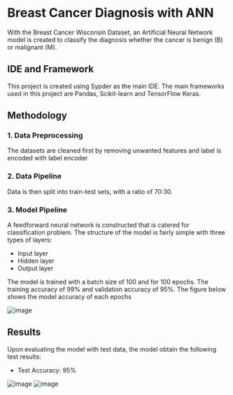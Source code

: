 # Breast Cancer Diagnosis with ANN
With the Breast Cancer Wisconsin Dataset, an Artificial Neural Network model is created to classify the diagnosis whether the cancer is benign (B) or malignant (M).

## IDE and Framework
This project is created using Sypder as the main IDE. The main frameworks used in this project are Pandas, Scikit-learn and TensorFlow Keras.

## Methodology
### 1. Data Preprocessing
The datasets are cleaned first by removing unwanted features and label is encoded with label encoder

### 2. Data Pipeline
Data is then split into train-test sets, with a ratio of 70:30.

### 3. Model Pipeline
A feedforward neural network is constructed that is catered for classification problem. The structure of the model is fairly simple with three types of layers:
- Input layer
- Hidden layer
- Output layer

The model is trained with a batch size of 100 and for 100 epochs. The training accuracy of 99% and validation accuracy of 95%. The figure below shows the model accuracy of each epochs

![image](https://user-images.githubusercontent.com/100325884/163185927-f944b511-f148-44c3-b7b7-42498f4b7fb3.png)


## Results
Upon evaluating the model with test data, the model obtain the following test results:
- Test Accuracy: 95%

![image](https://user-images.githubusercontent.com/100325884/163182500-3995d029-215c-4553-95dc-5c3f6dd89974.png)
![image](https://user-images.githubusercontent.com/100325884/163182716-828cb7b1-2098-48c1-acd8-b16442f773ba.png)

